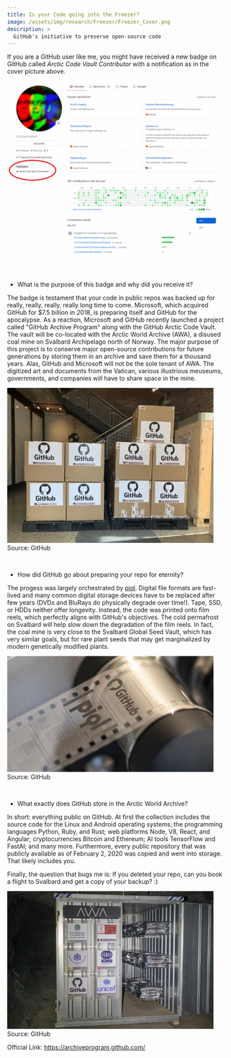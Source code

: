 ```yaml
---
title: Is your Code going into the Freezer?
image: /assets/img/research/Freezer/Freezer_Cover.png
description: >
  GitHub's initiative to preserve open-source code
---
```


If you are a GitHub user like me, you might have received a new badge on GitHub called *Arctic Code Vault Contributor* with a notification as in the cover picture above.

<img src="/assets/img/research/Freezer/BadgeScreenshot.png" alt="badge screenshot png" style="width:640px"><br>

<br>


- What is the purpose of this badge and why did you receive it?

The badge is testament that your code in public repos was backed up for really, really, really, really long time to come.
Microsoft, which acquired GitHub for $7.5 billion in 2018, is preparing itself and GitHub for the apocalypse. As a reaction, Microsoft and GitHub recently launched a project called "GitHub Archive Program" along with the GitHub Arctic Code Vault. The vault will be co-located with the Arctic World Archive (AWA), a disused coal mine on Svalbard Archipelago north of Norway. The major purpose of this project is to conserve major open-source contributions for future generations by storing them in an archive and save them for a thousand years. Alas, GitHub and Microsoft will not be the sole tenant of AWA. The digitized art and documents from the Vatican, various illustrious meuseums, governments, and companies will have to share space in the mine.

<img src="/assets/img/research/Freezer/boxes.jpeg" alt="boxes jpeg" style="width:480px"><br>
Source: GitHub

<br>


- How did GitHub go about preparing your repo for eternity?

The progess was largely orchestrated by <a href="https://www.piql.com/piql-supports-github-with-perpetual-data-storage/" target="_blank">piql</a>. Digital file formats are fast-lived and many common digital storage devices have to be replaced after few years (DVDs and BluRays do physically degrade over time!). Tape, SSD, or HDDs neither offer longevity. Instead, the code was printed onto film reels, which perfectly aligns with GitHub's objectives. The cold permafrost on Svalbard will help slow down the degradation of the film reels. In fact, the coal mine is very close to the Svalbard Global Seed Vault, which has very similar goals, but for rare plant seeds that may get marginalized by modern genetically modified plants.

<img src="/assets/img/research/Freezer/film.jpeg" alt="film jpeg" style="width:480px"><br>
Source: GitHub

<br>


- What exactly does GitHub store in the Arctic World Archive?

In short: everything public on GitHub. At first the collection includes the source code for the Linux and Android operating systems; the programming languages Python, Ruby, and Rust; web platforms Node, V8, React, and Angular; cryptocurrencies Bitcoin and Ethereum; AI tools TensorFlow and FastAI; and many more. Furthermore, every public repository that was publicly available as of February 2, 2020 was copied and went into storage. That likely includes you.

Finally, the question that bugs me is: If you deleted your repo, can you book a flight to Svalbard and get a copy of your backup? :)

<img src="/assets/img/research/Freezer/container.jpeg" alt="container jpeg" style="width:480px"><br>
Source: GitHub


Official Link:
<a href="https://archiveprogram.github.com/" target="_blank">https://archiveprogram.github.com/</a>
